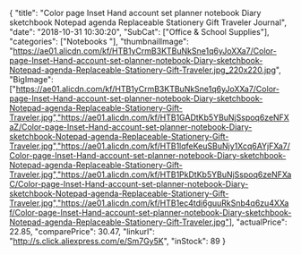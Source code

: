 {
	"title": "Color page Inset Hand account  set planner notebook Diary sketchbook Notepad agenda Replaceable Stationery Gift Traveler Journal",
	"date": "2018-10-31 10:30:20",
	"SubCat": ["Office & School Supplies"],
	"categories": ["Notebooks "],
	"thumbnailImage": "https://ae01.alicdn.com/kf/HTB1yCrmB3KTBuNkSne1q6yJoXXa7/Color-page-Inset-Hand-account-set-planner-notebook-Diary-sketchbook-Notepad-agenda-Replaceable-Stationery-Gift-Traveler.jpg_220x220.jpg",
	"BigImage": ["https://ae01.alicdn.com/kf/HTB1yCrmB3KTBuNkSne1q6yJoXXa7/Color-page-Inset-Hand-account-set-planner-notebook-Diary-sketchbook-Notepad-agenda-Replaceable-Stationery-Gift-Traveler.jpg","https://ae01.alicdn.com/kf/HTB1GADtKb5YBuNjSspoq6zeNFXaZ/Color-page-Inset-Hand-account-set-planner-notebook-Diary-sketchbook-Notepad-agenda-Replaceable-Stationery-Gift-Traveler.jpg","https://ae01.alicdn.com/kf/HTB1lqfeKeuSBuNjy1Xcq6AYjFXa7/Color-page-Inset-Hand-account-set-planner-notebook-Diary-sketchbook-Notepad-agenda-Replaceable-Stationery-Gift-Traveler.jpg","https://ae01.alicdn.com/kf/HTB1PkDtKb5YBuNjSspoq6zeNFXaC/Color-page-Inset-Hand-account-set-planner-notebook-Diary-sketchbook-Notepad-agenda-Replaceable-Stationery-Gift-Traveler.jpg","https://ae01.alicdn.com/kf/HTB1ec4tdi6guuRkSnb4q6zu4XXaf/Color-page-Inset-Hand-account-set-planner-notebook-Diary-sketchbook-Notepad-agenda-Replaceable-Stationery-Gift-Traveler.jpg"],
	"actualPrice": 22.85,
	"comparePrice": 30.47,
	"linkurl": "http://s.click.aliexpress.com/e/Sm7Gy5K",
	"inStock": 89
}
